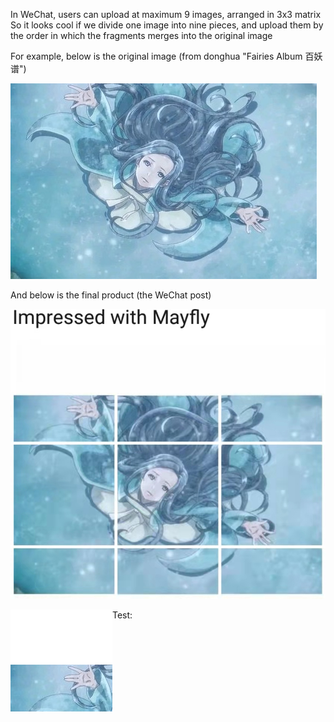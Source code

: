 In WeChat, users can upload at maximum 9 images, arranged in 3x3 matrix
So it looks cool if we divide one image into nine pieces, and upload them by the order in which the fragments merges into the original image

For example, below is the original image (from donghua "Fairies Album 百妖谱")

![alt text](https://github.com/cliffleaf/RandomPythonScripts/blob/main/divide_image_into_9/img/original.jpg)

And below is the final product (the WeChat post)

![alt_text](https://github.com/cliffleaf/RandomPythonScripts/blob/main/divide_image_into_9/img/product.jpg)

Test:
<img align="left" src="https://github.com/cliffleaf/RandomPythonScripts/blob/main/divide_image_into_9/img/1.png">
